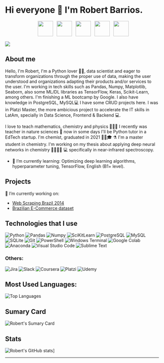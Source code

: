 # Hi everyone 👋 I'm Robert Barrios. 


<p align="center">
&nbsp; <a href="https://twitter.com/robertbarac" target="_blank" rel="noopener noreferrer"><img src="https://img.icons8.com/plasticine/100/000000/twitter.png" width="50" /></a>  
&nbsp; <a href="https://www.instagram.com/robertbarac/" target="_blank" rel="noopener noreferrer"><img src="https://img.icons8.com/plasticine/100/000000/instagram-new.png" width="50" /></a>  
&nbsp; <a href="https://www.linkedin.com/in/robertbarack/" target="_blank" rel="noopener noreferrer"><img src="https://img.icons8.com/plasticine/100/000000/linkedin.png" width="50" /></a>
&nbsp; <a href="mailto:ryba.9125@gmail.com" target="_blank" rel="noopener noreferrer"><img src="https://img.icons8.com/plasticine/100/000000/gmail.png"  width="50" /></a>
&nbsp; <a href="https://www.kaggle.com/robertbarak/" target="_blank" rel="noopener noreferrer"><img src="https://img.icons8.com/plasticine/100/000000/kaggle.png" width="50" /></a>
</p>


[<img src="http://www.google.com.au/images/nav_logo7.png">](http://google.com.au/)

## About me
Hello, I'm Robert, I'm a Python lover 🐍🐍, data scientist and eager to transform organizations through the proper use of data, making the user understood and organizations adapting their products and/or services to the user. I'm working in tech skills such as Pandas, Numpy, Matplotlib, Seaborn, also some ML/DL libraries as TensorFlow, Keras, Scikit-Learn, among others. I'm finishing a ML bootcamp by Google. I also have knowledge in PostgreSQL, MySQL💻 I have some CRUD projects here. I was in Platzi Master, the more ambicious project to accelerate the IT skills in LatAm, specially in Data Science, Frontend & Backend 💻.

I love to teach mathematics, chemistry and physics 👨🏽‍🔬 I recently was teacher in nature sciences 🧪 now in some days I'll be Python tutor in a EdTech startup. I'm chemist, graduated in 2021 👨🏻🎓 ⚗️ I'm a master student in chemistry. I'm working on my thesis about applying deep neural networks in chemistry 👨‍🔬🥽🧪 💻 specifically in near-infrared spectroscopy.

- 🌱 I’m currently learning: Optimizing deep learning algorithms, hyperparameter tuning, TensorFlow, English (B1+ level).


## Projects
🔭 I’m currently working on: 
- [Web Scraping Brazil 2014](https://github.com/robertbarac/Web_Scraping_Brazil_2014)
- [Brazilian E-Commerce dataset](https://github.com/robertbarac/EDA-Brazilian-ecommerce)

## Technologies that I use

![Python](https://img.shields.io/badge/Python-FFD43B?style=for-the-badge&logo=python&logoColor=blue) ![Pandas](https://img.shields.io/badge/Pandas-2C2D72?style=for-the-badge&logo=pandas&logoColor=white) ![Numpy](https://img.shields.io/badge/Numpy-777BB4?style=for-the-badge&logo=numpy&logoColor=white) ![SciKitLearn](https://img.shields.io/badge/scikit_learn-F7931E?style=for-the-badge&logo=scikit-learn&logoColor=white) ![PostgreSQL](https://img.shields.io/badge/PostgreSQL-316192?style=for-the-badge&logo=postgresql&logoColor=white) ![MySQL](https://img.shields.io/badge/MySQL-005C84?style=for-the-badge&logo=mysql&logoColor=white) ![SQLite](https://img.shields.io/badge/SQLite-07405E?style=for-the-badge&logo=sqlite&logoColor=white) ![Git](https://img.shields.io/badge/GIT-E44C30?style=for-the-badge&logo=git&logoColor=white) ![PowerShell](https://img.shields.io/badge/powershell-5391FE?style=for-the-badge&logo=powershell&logoColor=white) ![Windows Terminal](https://img.shields.io/badge/windows%20terminal-4D4D4D?style=for-the-badge&logo=windows%20terminal&logoColor=white) ![Google Colab](https://img.shields.io/badge/Colab-F9AB00?style=for-the-badge&logo=googlecolab&color=525252) ![Anaconda](https://img.shields.io/badge/conda-342B029.svg?&style=for-the-badge&logo=anaconda&logoColor=white) ![Visual Studio Code](https://img.shields.io/badge/Visual_Studio_Code-0078D4?style=for-the-badge&logo=visual%20studio%20code&logoColor=white) ![Sublime Text](https://img.shields.io/badge/sublime_text-%23575757.svg?&style=for-the-badge&logo=sublime-text&logoColor=important)

### Others:
![Jira](https://img.shields.io/badge/Jira-0052CC?style=for-the-badge&logo=Jira&logoColor=white) ![Slack](https://img.shields.io/badge/Slack-4A154B?style=for-the-badge&logo=slack&logoColor=white) ![Coursera](https://img.shields.io/badge/Coursera-0056D2?style=for-the-badge&logo=Coursera&logoColor=white) ![Platzi](https://img.shields.io/badge/Platzi-98CA3F?style=for-the-badge&logo=platzi&logoColor=white) ![Udemy](https://img.shields.io/badge/Udemy-EC5252?style=for-the-badge&logo=Udemy&logoColor=white)

## Most Used Languages:
![Top Languages](https://github-readme-stats.vercel.app/api/top-langs/?username=robertbarac&layout=compact)

## Sumary Card
![Robert's Sumary Card](https://github-profile-summary-cards.vercel.app/api/cards/profile-details?username=robertbarac)

## Stats
![Robert's GitHub stats](https://github-readme-stats.vercel.app/api?username=robertbarac&show_icons=true&theme=tokyonight)]

---
<!--
https://www.kaggle.com/robertbarak
- 👯 I’m looking to collaborate on ...
- 🤔 I’m looking for help with ...
- 💬 Ask me about ...

- 📫 How to reach me: ...
- 😄 Pronouns: ...
- ⚡ Fun fact: ...
(https://github.com/robertbarac/github-readme-stats)
(mailto:ryba.9125@gmail.com)

![<img src="https://img.shields.io/badge/LinkedIn-0077B5?style=for-the-badge&logo=linkedin&logoColor=white">](https://www.linkedin.com/in/robertbarack/)
![Gmail](https://img.shields.io/badge/Gmail-D14836?style=for-the-badge&logo=gmail&logoColor=white?)
![Telegram](https://img.shields.io/badge/Telegram-2CA5E0?style=for-the-badge&logo=telegram&logoColor=white)
-->
